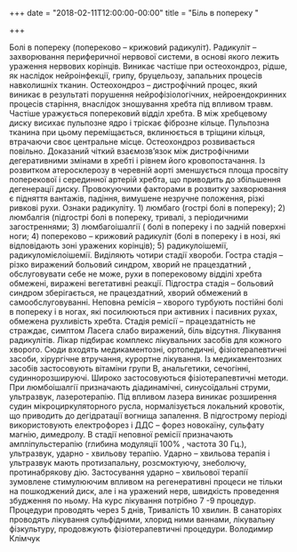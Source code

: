 +++
date = "2018-02-11T12:00:00-00:00"
title = "Біль в попереку "

+++

 Болі в попереку (попереково – крижовий радикуліт).
Радикуліт – захворювання периферичної нервової системи, в основі якого лежить ураження нервових корінців. Виникає частіше при остеохондроз, рідше, як наслідок нейроінфекції, грипу, бруцельозу, запальних процесів навколишніх тканин. Остеохондроз – дистрофічний процес, який виникає в результаті порушення нейрофізіологічних, нейроендокринних процесів старіння, внаслідок зношування хребта під впливом травм. Частіше уражується поперековий відділ хребта. В між хребцевому диску висихає пульпозне ядро і тріскає фіброзне кільце. Пульпозна тканина при цьому переміщається, вклинюється в тріщини кільця, втрачаючи своє центральне місце. Остеохондроз розвивається повільно. Доказаний чіткий взаємозв’язок між  дистрофічними дегеративними змінами в хребті і рівнем його кровопостачання. Із розвитком атеросклерозу в черевній аорті зменшується площа просвіту поперекової і серединної артерій хребта, що приводить до збільшення  дегенерації диску. Провокуючими факторами в розвитку захворювання є підняття вантажів, падіння, вимушене незручне положення, різкі ривкові рухи. 
Ознаки радикуліту. 1) люмбаго (гострі болі в попереку); 2) люмбалгія (підгострі болі в попереку, тривалі, з періодичними загостреннями; 3) люмбагоішалгії ( болі в попереку і по задній поверхні ноги; 4) попереково – крижовий  радикуліт (болі в попереку і в нозі, які відповідають зоні уражених корінців); 5) радикулоішемії, радикуломієлоішемії. Виділяють чотири стадії хвороби. Гостра стадія – різко виражений больовий синдром, хворий не працездатний , обслуговувати себе не може, рухи в поперековому відділі хребта обмежені, виражені вегетативні реакції. Підгостра стадія – больовий синдром зберігається, не працездатний, хворий обмежений в самообслуговуванні. Неповна ремісія – хворого турбують постійні болі в попереку і в ногах, які посилюються при активних і пасивних рухах, обмежена рухливість хребта. Стадія ремісії – працездатність не страждає, симптом Ласега слабо виражений, біль відсутня.
Лікування радикулітів. Лікар підбирає комплекс лікувальних засобів для кожного хворого. Сюди входять медикаментозні, ортопедичні, фізіотерапевтичні засоби, хірургічне втручання, курортне лікування. Із медикаментозних засобів застосовують вітаміни групи В, анальгетики, сечогінні, судиннорозшируючі. Широко застосовуються фізіотерапевтичні методи. При люмбоішалгії призначають діадинамічні, синусоїдальні струми, ультразвук, лазеротерапію. Під впливом лазера виникає розширення судин мікроциркуляторного русла, нормалізується локальний кровотік, що приводить до дегідратації вогнища запалення. В підгострому періоді використовують електрофорез і ДДС – форез новокаїну, сульфату магнію, димедролу. В стадії неповної ремісії призначають ампліпульстерапію (глибина модуляції 100% , частота 30 Гц.), ультразвук, ударно - хвильову терапію. Ударно – хвильова терапія і ультразвук мають протизапальну, розсмоктуючу, знеболючу, протинабрякову дію. Застосування ударно – хвильової терапії зумовлене стимулюючим впливом на регенеративні процеси не тільки на пошкоджений диск, але і на уражений нерв, швидкість проведення збудження по ньому. На курс лікування потрібно 7 -9 процедур. Процедури проводять через 5 днів, Тривалість 10 хвилин. В санаторіях проводять лікування сульфідними, хлорид ними ваннами, лікувальну фізкультуру, продовжують фізіотерапевтичні процедури. 
Володимир Клімчук

